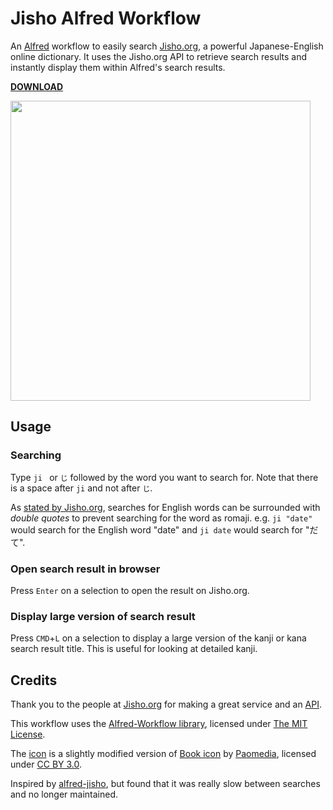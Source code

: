 # Jisho Alfred Workflow
An [Alfred](https://www.alfredapp.com/) workflow to easily search
[Jisho.org](http://jisho.org/), a powerful Japanese-English online dictionary.
It uses the Jisho.org API to retrieve search results and instantly display them
within Alfred's search results.

**[DOWNLOAD](https://github.com/janclarin/jisho-alfred-workflow/releases/download/1.8/jisho.alfredworkflow)**

<img src="https://raw.githubusercontent.com/janclarin/jisho-alfred-workflow/master/screenshots/usage.gif" width="480">

## Usage
### Searching
Type `ji ` or `じ` followed by the word you want to search for. Note that there
is a space after `ji` and not after `じ`.

As [stated by Jisho.org](http://jisho.org/docs), searches for English words can
be surrounded with *double quotes* to prevent searching for the word as romaji.
e.g. `ji "date"` would search for the English word "date" and `ji date` would
search for "だて".

### Open search result in browser
Press `Enter` on a selection to open the result on Jisho.org.

### Display large version of search result
Press `CMD`+`L` on a selection to display a large version of the kanji or kana
search result title. This is useful for looking at detailed kanji.

## Credits
Thank you to the people at [Jisho.org](http://jisho.org/about) for making a
great service and an
[API](http://jisho.org/forum/54fefc1f6e73340b1f160000-is-there-any-kind-of-search-api).

This workflow uses the
[Alfred-Workflow library](https://github.com/deanishe/alfred-workflow),
licensed under
[The MIT License](https://github.com/deanishe/alfred-workflow/blob/master/LICENCE.txt).

The
[icon](https://github.com/janclarin/jisho-alfred-workflow/blob/master/icon.png)
is a slightly modified version of
[Book icon](https://www.iconfinder.com/icons/285636/book_icon#size=128) by
[Paomedia](https://www.iconfinder.com/paomedia), licensed under
[CC BY 3.0](https://creativecommons.org/licenses/by/3.0).

Inspired by [alfred-jisho](https://github.com/kylesezhi/alfred-jisho), but
found that it was really slow between searches and no longer maintained.
